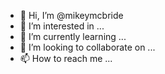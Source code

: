 - 👋 Hi, I’m @mikeymcbride
- 👀 I’m interested in ...
- 🌱 I’m currently learning ...
- 💞️ I’m looking to collaborate on ...
- 📫 How to reach me ...

<!---
mikeymcbride/mikeymcbride is a ✨ special ✨ repository because its `README.md` (this file) appears on your GitHub profile.
You can click the Preview link to take a look at your changes.
--->
